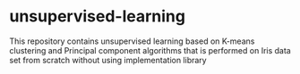 # unsupervised-learning
This repository  contains unsupervised learning based on K-means clustering and Principal component algorithms that is performed on Iris data set from scratch without using implementation library

